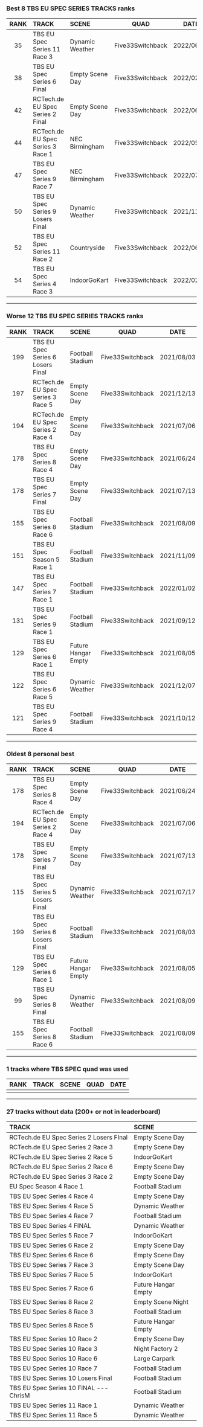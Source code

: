 ### Best 8 TBS EU SPEC SERIES TRACKS ranks
|RANK|TRACK|SCENE|QUAD|DATE|
|:---:|:---|:---|:---:|:---:|
|35|TBS EU Spec Series 11 Race 3|Dynamic Weather|Five33Switchback|2022/06/27|
|38|TBS EU Spec Series 6 Final|Empty Scene Day|Five33Switchback|2022/02/10|
|42|RCTech.de EU Spec Series 2 Final|Empty Scene Day|Five33Switchback|2022/06/29|
|44|RCTech.de EU Spec Series 3 Race 1|NEC Birmingham|Five33Switchback|2022/05/19|
|47|TBS EU Spec Series 9 Race 7|NEC Birmingham|Five33Switchback|2022/07/04|
|50|TBS EU Spec Series 9 Losers Final|Dynamic Weather|Five33Switchback|2021/11/16|
|52|TBS EU Spec Series 11 Race 2|Countryside|Five33Switchback|2022/06/20|
|54|TBS EU Spec Series 4 Race 3|IndoorGoKart|Five33Switchback|2022/02/16|
---
### Worse 12 TBS EU SPEC SERIES TRACKS ranks
|RANK|TRACK|SCENE|QUAD|DATE|
|:---:|:---|:---|:---:|:---:|
|199|TBS EU Spec Series 6 Losers Final|Football Stadium|Five33Switchback|2021/08/03|
|197|RCTech.de EU Spec Series 3 Race 5|Empty Scene Day|Five33Switchback|2021/12/13|
|194|RCTech.de EU Spec Series 2 Race 4|Empty Scene Day|Five33Switchback|2021/07/06|
|178|TBS EU Spec Series 8 Race 4|Empty Scene Day|Five33Switchback|2021/06/24|
|178|TBS EU Spec Series 7 Final|Empty Scene Day|Five33Switchback|2021/07/13|
|155|TBS EU Spec Series 8 Race 6|Football Stadium|Five33Switchback|2021/08/09|
|151|TBS EU Spec Season 5 Race 1|Football Stadium|Five33Switchback|2021/11/09|
|147|TBS EU Spec Series 7 Race 1|Football Stadium|Five33Switchback|2022/01/02|
|131|TBS EU Spec Series 9 Race 1|Football Stadium|Five33Switchback|2021/09/12|
|129|TBS EU Spec Series 6 Race 1|Future Hangar Empty|Five33Switchback|2021/08/05|
|122|TBS EU Spec Series 6 Race 5|Dynamic Weather|Five33Switchback|2021/12/07|
|121|TBS EU Spec Series 9 Race 4|Football Stadium|Five33Switchback|2021/10/12|
---
### Oldest 8 personal best
|RANK|TRACK|SCENE|QUAD|DATE|
|:---:|:---|:---|:---:|:---:|
|178|TBS EU Spec Series 8 Race 4|Empty Scene Day|Five33Switchback|2021/06/24|
|194|RCTech.de EU Spec Series 2 Race 4|Empty Scene Day|Five33Switchback|2021/07/06|
|178|TBS EU Spec Series 7 Final|Empty Scene Day|Five33Switchback|2021/07/13|
|115|TBS EU Spec Series 5 Losers Final|Dynamic Weather|Five33Switchback|2021/07/17|
|199|TBS EU Spec Series 6 Losers Final|Football Stadium|Five33Switchback|2021/08/03|
|129|TBS EU Spec Series 6 Race 1|Future Hangar Empty|Five33Switchback|2021/08/05|
|99|TBS EU Spec Series 8 Final|Dynamic Weather|Five33Switchback|2021/08/09|
|155|TBS EU Spec Series 8 Race 6|Football Stadium|Five33Switchback|2021/08/09|
---
### 1 tracks where TBS SPEC quad was used
|RANK|TRACK|SCENE|QUAD|DATE|
|:---:|:---|:---|:---:|:---:|
||||||
---
### 27 tracks without data (200+ or not in leaderboard)
|TRACK|SCENE|
|:---|:---|
|RCTech.de EU Spec Series 2 Losers FInal|Empty Scene Day|
|RCTech.de EU Spec Series 2 Race 3|Empty Scene Day|
|RCTech.de EU Spec Series 2 Race 5|IndoorGoKart|
|RCTech.de EU Spec Series 2 Race 6|Empty Scene Day|
|RCTech.de EU Spec Series 3 Race 2|Empty Scene Day|
|EU Spec Season 4 Race 1|Football Stadium|
|TBS EU Spec Series 4 Race 4|Empty Scene Day|
|TBS EU Spec Series 4 Race 5|Dynamic Weather|
|TBS EU Spec Series 4 Race 7|Football Stadium|
|TBS EU Spec Series 4 FINAL|Dynamic Weather|
|TBS EU Spec Series 5 Race 7|IndoorGoKart|
|TBS EU Spec Series 6 Race 2|Empty Scene Day|
|TBS EU Spec Series 6 Race 6|Empty Scene Day|
|TBS EU Spec Series 7 Race 3|Empty Scene Day|
|TBS EU Spec Series 7 Race 5|IndoorGoKart|
|TBS EU Spec Series 7 Race 6|Future Hangar Empty|
|TBS EU Spec Series 8 Race 2|Empty Scene Night|
|TBS EU Spec Series 8 Race 3|Football Stadium|
|TBS EU Spec Series 8 Race 5|Future Hangar Empty|
|TBS EU Spec Series 10 Race 2|Empty Scene Day|
|TBS EU Spec Series 10 Race 3|Night Factory 2|
|TBS EU Spec Series 10 Race 6|Large Carpark|
|TBS EU Spec Series 10 Race 7|Football Stadium|
|TBS EU Spec Series 10 Losers Final|Football Stadium|
|TBS EU Spec Series 10 FINAL --- ChrisM|Football Stadium|
|TBS EU Spec Series 11 Race 1|Dynamic Weather|
|TBS EU Spec Series 11 Race 5|Dynamic Weather|
